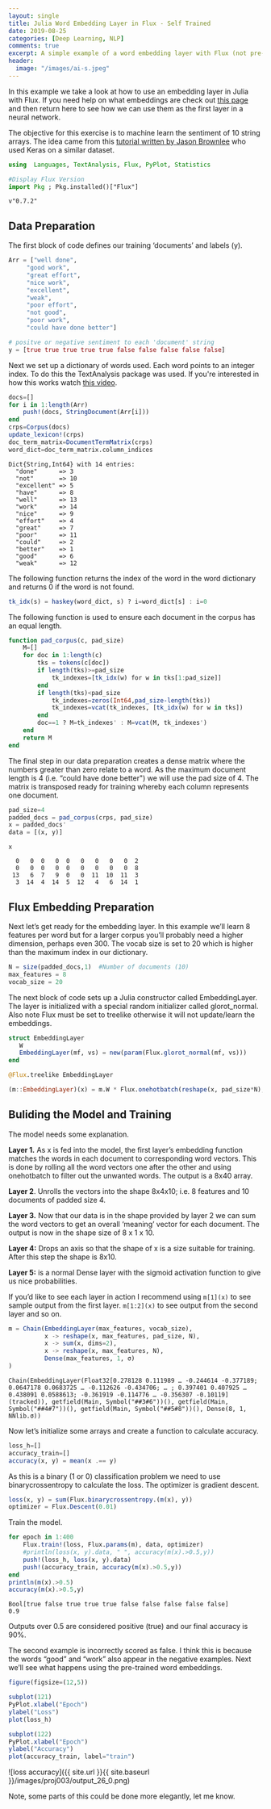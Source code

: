 ```yaml
---
layout: single
title: Julia Word Embedding Layer in Flux - Self Trained
date: 2019-08-25
categories: [Deep Learning, NLP]
comments: true
excerpt: A simple example of a word embedding layer with Flux (not pre-trained)
header:
  image: "/images/ai-s.jpeg"
---
```

In this example we take a look at how to use an embedding layer in Julia with Flux. If you need help on what embeddings are check out [this page](https://spcman.github.io/getting-to-know-julia/nlp/word-embeddings/) and then return here to see how we can use them as the first layer in a neural network.

The objective for this exercise is to machine learn the sentiment of 10 string arrays.  The idea came from this [tutorial written by Jason Brownlee](https://machinelearningmastery.com/use-word-embedding-layers-deep-learning-keras/) who used Keras on a similar dataset.

```julia
using  Languages, TextAnalysis, Flux, PyPlot, Statistics

#Display Flux Version
import Pkg ; Pkg.installed()["Flux"]
```

    v"0.7.2"

## Data Preparation
The first block of code defines our training ‘documents’ and labels (y).

```julia
Arr = ["well done",
     "good work",
     "great effort",
     "nice work",
     "excellent",
     "weak",
     "poor effort",
     "not good",
     "poor work",
     "could have done better"]

# positve or negative sentiment to each 'document' string
y = [true true true true true false false false false false]
```

Next we set up a dictionary of words used. Each word points to an integer index.  To do this the TextAnalysis package was used. If you're interested in how this works watch [this video](https://www.youtube.com/watch?v=f7RNuOLDyM8&t=4838s).

```julia
docs=[]
for i in 1:length(Arr)
    push!(docs, StringDocument(Arr[i]))
end
crps=Corpus(docs)    
update_lexicon!(crps)
doc_term_matrix=DocumentTermMatrix(crps)
word_dict=doc_term_matrix.column_indices
```

    Dict{String,Int64} with 14 entries:
      "done"      => 3
      "not"       => 10
      "excellent" => 5
      "have"      => 8
      "well"      => 13
      "work"      => 14
      "nice"      => 9
      "effort"    => 4
      "great"     => 7
      "poor"      => 11
      "could"     => 2
      "better"    => 1
      "good"      => 6
      "weak"      => 12

The following function returns the index of the word in the word dictionary and returns 0 if the word is not found.

```julia
tk_idx(s) = haskey(word_dict, s) ? i=word_dict[s] : i=0
```

The following function is used to ensure each document in the corpus has an equal length.

```julia
function pad_corpus(c, pad_size)
    M=[]
    for doc in 1:length(c)
        tks = tokens(c[doc])
        if length(tks)>=pad_size
            tk_indexes=[tk_idx(w) for w in tks[1:pad_size]]
        end
        if length(tks)<pad_size
            tk_indexes=zeros(Int64,pad_size-length(tks))
            tk_indexes=vcat(tk_indexes, [tk_idx(w) for w in tks])
        end
        doc==1 ? M=tk_indexes' : M=vcat(M, tk_indexes')
    end
    return M
end
```

The final step in our data preparation creates a dense matrix where the numbers greater than zero relate to a word.  As the maximum document length is 4 (i.e. “could have done better") we will use the pad size of 4.  The matrix is transposed ready for training whereby each column represents one document.

```julia
pad_size=4
padded_docs = pad_corpus(crps, pad_size)
x = padded_docs'
data = [(x, y)]
```

```
x
```

```
  0   0  0   0  0   0   0   0   0  2
  0   0  0   0  0   0   0   0   0  8
 13   6  7   9  0   0  11  10  11  3
  3  14  4  14  5  12   4   6  14  1
```


## Flux Embedding Preparation

Next let’s get ready for the embedding layer. In this example we’ll learn 8 features per word but for a larger corpus you’ll probably need a higher dimension, perhaps even 300.  The vocab size is set to 20 which is higher than the maximum index in our dictionary.

```julia
N = size(padded_docs,1)  #Number of documents (10)
max_features = 8
vocab_size = 20
```

The next block of code sets up a Julia constructor called EmbeddingLayer. The layer is initialized with a special random initializer called glorot_normal. Also note Flux must be set to treelike otherwise it will not update/learn the embeddings.

```julia
struct EmbeddingLayer
   W
   EmbeddingLayer(mf, vs) = new(param(Flux.glorot_normal(mf, vs)))
end

@Flux.treelike EmbeddingLayer

(m::EmbeddingLayer)(x) = m.W * Flux.onehotbatch(reshape(x, pad_size*N), 0:vocab_size-1)
```

## Buliding the Model and Training

The model needs some explanation. 

**Layer 1.**  As x is fed into the model, the first layer’s embedding function matches the words in each document to corresponding word vectors.  This is done by rolling all the word vectors one after the other and using onehotbatch to filter out the unwanted words.  The output is a 8x40 array.

**Layer 2**. Unrolls the vectors into the shape 8x4x10; i.e. 8 features and 10 documents of padded size 4. 

**Layer  3.** Now that our data is in the shape provided by layer 2 we can sum the word vectors to get an overall ‘meaning’ vector for each document. The output is now in the shape size of 8 x 1 x 10.

**Layer 4:** Drops an axis so that the shape of x is a size suitable for training. After this step the shape is 8x10.

**Layer 5:** is a normal Dense layer with the sigmoid activation function to give us nice probabilities.

If you’d like to see each layer in action I recommend using ``m[1](x)`` to see sample output from the first layer.  ``m[1:2](x)`` to see output from the second layer and so on.

```julia
m = Chain(EmbeddingLayer(max_features, vocab_size),
          x -> reshape(x, max_features, pad_size, N),
          x -> sum(x, dims=2),
          x -> reshape(x, max_features, N),
          Dense(max_features, 1, σ)
)
```

    Chain(EmbeddingLayer(Float32[0.278128 0.111989 … -0.244614 -0.377189; 0.0647178 0.0683725 … -0.112626 -0.434706; … ; 0.397401 0.407925 … 0.438091 0.0588613; -0.361919 -0.114776 … -0.356307 -0.10119] (tracked)), getfield(Main, Symbol("##3#6"))(), getfield(Main, Symbol("##4#7"))(), getfield(Main, Symbol("##5#8"))(), Dense(8, 1, NNlib.σ))

Now let’s initialize some arrays and create a function to calculate accuracy.


```julia
loss_h=[]
accuracy_train=[]
accuracy(x, y) = mean(x .== y)
```

As this is a binary (1 or 0) classification problem we need to use binarycrossentropy to calculate the loss.  The optimizer is gradient descent.

```julia
loss(x, y) = sum(Flux.binarycrossentropy.(m(x), y))
optimizer = Flux.Descent(0.01)
```
Train the model.

```julia
for epoch in 1:400
    Flux.train!(loss, Flux.params(m), data, optimizer)
    #println(loss(x, y).data, " ", accuracy(m(x).>0.5,y))
    push!(loss_h, loss(x, y).data)
    push!(accuracy_train, accuracy(m(x).>0.5,y))
end
println(m(x).>0.5)
accuracy(m(x).>0.5,y)
```

    Bool[true false true true true false false false false false]
    0.9

Outputs over 0.5 are considered positive (true) and our final accuracy is 90%.

The second example is incorrectly scored as false. I think this is because the words “good” and “work” also appear in the negative examples.  Next we’ll see what happens using the pre-trained word embeddings.

```julia
figure(figsize=(12,5))

subplot(121)
PyPlot.xlabel("Epoch")
ylabel("Loss")
plot(loss_h)

subplot(122)
PyPlot.xlabel("Epoch")
ylabel("Accuracy")
plot(accuracy_train, label="train")
```

![loss accuracy]({{ site.url }}{{ site.baseurl }}/images/proj003/output_26_0.png)

Note, some parts of this could be done more elegantly, let me know.